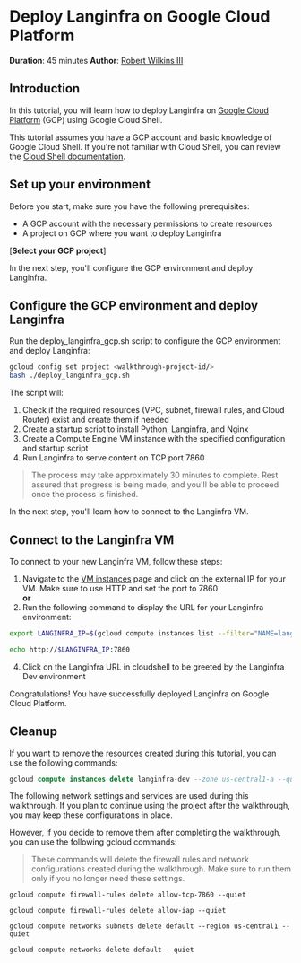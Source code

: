 # Deploy Langinfra on Google Cloud Platform

**Duration**: 45 minutes
**Author**: [Robert Wilkins III](https://www.linkedin.com/in/robertwilkinsiii)

## Introduction

In this tutorial, you will learn how to deploy Langinfra on [Google Cloud Platform](https://cloud.google.com/) (GCP) using Google Cloud Shell.

This tutorial assumes you have a GCP account and basic knowledge of Google Cloud Shell. If you're not familiar with Cloud Shell, you can review the [Cloud Shell documentation](https://cloud.google.com/shell/docs).

## Set up your environment

Before you start, make sure you have the following prerequisites:

- A GCP account with the necessary permissions to create resources
- A project on GCP where you want to deploy Langinfra

[**Select your GCP project**]<walkthrough-project-setup
  billing="true"
  apis="compute.googleapis.com,container.googleapis.com">
</walkthrough-project-setup>


In the next step, you'll configure the GCP environment and deploy Langinfra.

## Configure the GCP environment and deploy Langinfra
Run the deploy_langinfra_gcp.sh script to configure the GCP environment and deploy Langinfra:

```sh
gcloud config set project <walkthrough-project-id/>
bash ./deploy_langinfra_gcp.sh
```

The script will:

1. Check if the required resources (VPC, subnet, firewall rules, and Cloud Router) exist and create them if needed
2. Create a startup script to install Python, Langinfra, and Nginx
3. Create a Compute Engine VM instance with the specified configuration and startup script
4. Run Langinfra to serve content on TCP port 7860

<walkthrough-pin-section-icon></walkthrough-pin-section-icon>
> The process may take approximately 30 minutes to complete. Rest assured that progress is being made, and you'll be able to proceed once the process is finished.

In the next step, you'll learn how to connect to the Langinfra VM.

## Connect to the Langinfra VM
To connect to your new Langinfra VM, follow these steps:

1. Navigate to the [VM instances](https://console.cloud.google.com/compute/instances) page and click on the external IP for your VM.  Make sure to use HTTP and set the port to 7860
<br>**or**
3. Run the following command to display the URL for your Langinfra environment:
```bash
export LANGINFRA_IP=$(gcloud compute instances list --filter="NAME=langinfra-dev" --format="value(EXTERNAL_IP)")

echo http://$LANGINFRA_IP:7860
```

4. Click on the Langinfra URL in cloudshell to be greeted by the Langinfra Dev environment

Congratulations! You have successfully deployed Langinfra on Google Cloud Platform.

<walkthrough-conclusion-trophy></walkthrough-conclusion-trophy>

## Cleanup
If you want to remove the resources created during this tutorial, you can use the following commands:

```sql
gcloud compute instances delete langinfra-dev --zone us-central1-a --quiet
```
The following network settings and services are used during this walkthrough. If you plan to continue using the project after the walkthrough, you may keep these configurations in place.

However, if you decide to remove them after completing the walkthrough, you can use the following gcloud commands:

<walkthrough-pin-section-icon></walkthrough-pin-section-icon>
> These commands will delete the firewall rules and network configurations created during the walkthrough. Make sure to run them only if you no longer need these settings.

```
gcloud compute firewall-rules delete allow-tcp-7860 --quiet

gcloud compute firewall-rules delete allow-iap --quiet

gcloud compute networks subnets delete default --region us-central1 --quiet

gcloud compute networks delete default --quiet
```
